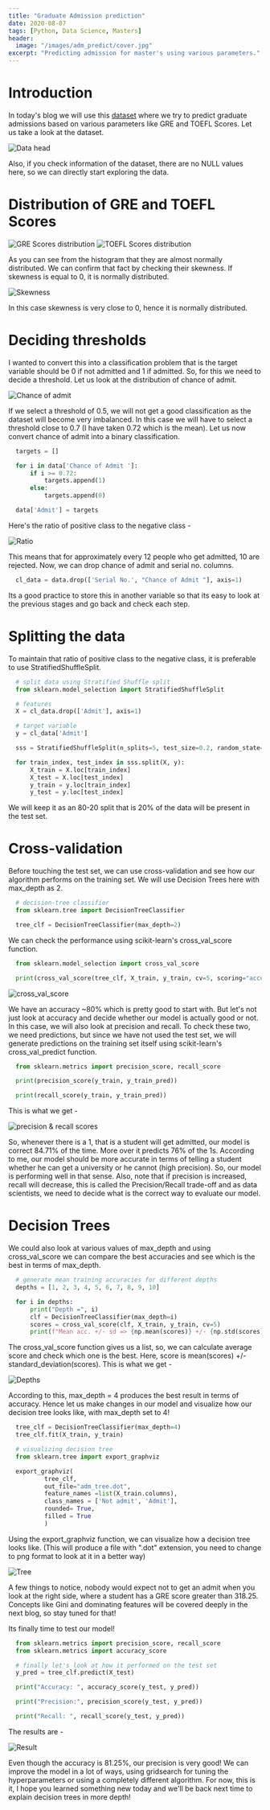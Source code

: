 ```yaml
---
title: "Graduate Admission prediction"
date: 2020-08-07
tags: [Python, Data Science, Masters]
header:
  image: "/images/adm_predict/cover.jpg"
excerpt: "Predicting admission for master's using various parameters."
---
```


# Introduction
In today's blog we will use this [dataset](https://www.kaggle.com/mohansacharya/graduate-admissions) where we try to predict graduate admissions based on various parameters like GRE and TOEFL Scores. Let us take a look at the dataset.

<img src="{{ site.url }}{{ site.baseurl }}/images/adm_predict/data_head.PNG" alt="Data head">

Also, if you check information of the dataset, there are no NULL values here, so we can directly start exploring the data.

# Distribution of GRE and TOEFL Scores
<img src="{{ site.url }}{{ site.baseurl }}/images/adm_predict/gre_dist.png" alt="GRE Scores distribution">


<img src="{{ site.url }}{{ site.baseurl }}/images/adm_predict/TOEFL_dist.png" alt="TOEFL Scores distribution">

As you can see from the histogram that they are almost normally distributed. We can confirm that fact by checking their skewness. If skewness is equal to 0, it is normally distributed.

<img src="{{ site.url }}{{ site.baseurl }}/images/adm_predict/skewness.PNG" alt="Skewness">

In this case skewness is very close to 0, hence it is normally distributed.

# Deciding thresholds

I wanted to convert this into a classification problem that is the target variable should be 0 if not admitted and 1 if admitted. So, for this we need to decide a threshold. Let us look at the distribution of chance of admit.

<img src="{{ site.url }}{{ site.baseurl }}/images/adm_predict/chance_admit.png" alt="Chance of admit">

If we select a threshold of 0.5, we will not get a good classification as the dataset will become very imbalanced. In this case we will have to select a threshold close to 0.7 (I have taken 0.72 which is the mean). Let us now convert chance of admit into a binary classification.

```python
  targets = []

  for i in data['Chance of Admit ']:
      if i >= 0.72:
          targets.append(1)
      else:
          targets.append(0)

  data['Admit'] = targets
```
Here's the ratio of positive class to the negative class -

<img src="{{ site.url }}{{ site.baseurl }}/images/adm_predict/ratio.PNG" alt="Ratio">

This means that for approximately every 12 people who get admitted, 10 are rejected. Now, we can drop chance of admit and serial no. columns.

```python
  cl_data = data.drop(['Serial No.', "Chance of Admit "], axis=1)
```
Its a good practice to store this in another variable so that its easy to look at the previous stages and go back and check each step.

# Splitting the data
To maintain that ratio of positive class to the negative class, it is preferable to use StratifiedShuffleSplit.

```python
  # split data using Stratified Shuffle split
  from sklearn.model_selection import StratifiedShuffleSplit

  # features
  X = cl_data.drop(['Admit'], axis=1)

  # target variable
  y = cl_data['Admit']

  sss = StratifiedShuffleSplit(n_splits=5, test_size=0.2, random_state=42)

  for train_index, test_index in sss.split(X, y):
      X_train = X.loc[train_index]
      X_test = X.loc[test_index]
      y_train = y.loc[train_index]
      y_test = y.loc[test_index]
  ```
We will keep it as an 80-20 split that is 20% of the data will be present in the test set.

# Cross-validation
Before touching the test set, we can use cross-validation and see how our algorithm performs on the training set. We will use Decision Trees here with max_depth as 2.

```python
  # decision-tree classifier
  from sklearn.tree import DecisionTreeClassifier

  tree_clf = DecisionTreeClassifier(max_depth=2)
```
We can check the performance using scikit-learn's cross_val_score function.

```python
  from sklearn.model_selection import cross_val_score

  print(cross_val_score(tree_clf, X_train, y_train, cv=5, scoring="accuracy"))
```
<img src="{{ site.url }}{{ site.baseurl }}/images/adm_predict/c_val_score.PNG" alt="cross_val_score">

We have an accuracy ~80% which is pretty good to start with. But let's not just look at accuracy and decide whether our model is actually good or not. In this case, we will also look at precision and recall. To check these two, we need predictions, but since we have not used the test set, we will generate predictions on the training set itself using scikit-learn's cross_val_predict function.

```python
  from sklearn.metrics import precision_score, recall_score

  print(precision_score(y_train, y_train_pred))

  print(recall_score(y_train, y_train_pred))
```
This is what we get -

<img src="{{ site.url }}{{ site.baseurl }}/images/adm_predict/prre.PNG" alt="precision & recall scores">

So, whenever there is a 1, that is a student will get admitted, our model is correct 84.71% of the time. More over it predicts 76% of the 1s. According to me, our model should be more accurate in terms of telling a student whether he can get a university or he cannot (high precision). So, our model is performing well in that sense. Also, note that if precision is increased, recall will decrease, this is called the Precision/Recall trade-off and as data scientists, we need to decide what is the correct way to evaluate our model.

# Decision Trees
We could also look at various values of max_depth and using cross_val_score we can compare the best accuracies and see which is the best in terms of max_depth.

```python
  # generate mean training accuracies for different depths
  depths = [1, 2, 3, 4, 5, 6, 7, 8, 9, 10]

  for i in depths:
      print("Depth =", i)
      clf = DecisionTreeClassifier(max_depth=i)
      scores = cross_val_score(clf, X_train, y_train, cv=5)
      print(f"Mean acc. +/- sd => {np.mean(scores)} +/- {np.std(scores)}")
```
The cross_val_score function gives us a list, so, we can calculate average score and check which one is the best. Here, score is mean(scores) +/- standard_deviation(scores). This is what we get -

<img src="{{ site.url }}{{ site.baseurl }}/images/adm_predict/depths.PNG" alt="Depths">

According to this, max_depth = 4 produces the best result in terms of accuracy. Hence let us make changes in our model and visualize how our decision tree looks like, with max_depth set to 4!

```python
  tree_clf = DecisionTreeClassifier(max_depth=4)
  tree_clf.fit(X_train, y_train)

  # visualizing decision tree
  from sklearn.tree import export_graphviz

  export_graphviz(
          tree_clf,
          out_file="adm_tree.dot",
          feature_names =list(X_train.columns),
          class_names = ['Not admit', 'Admit'],
          rounded= True,
          filled = True
          )
```

Using the export_graphviz function, we can visualize how a decision tree looks like. (This will produce a file with ".dot" extension, you need to change to png format to look at it in a better way)

<img src="{{ site.url }}{{ site.baseurl }}/images/adm_predict/adm_tree.png" alt="Tree">

A few things to notice, nobody would expect not to get an admit when you look at the right side, where a student has a GRE score greater than 318.25. Concepts like Gini and dominating features will be covered deeply in the next blog, so stay tuned for that!

Its finally time to test our model!

```python
  from sklearn.metrics import precision_score, recall_score
  from sklearn.metrics import accuracy_score

  # finally let's look at how it performed on the test set
  y_pred = tree_clf.predict(X_test)

  print("Accuracy: ", accuracy_score(y_test, y_pred))

  print("Precision:", precision_score(y_test, y_pred))

  print("Recall: ", recall_score(y_test, y_pred))
```

The results are -

<img src="{{ site.url }}{{ site.baseurl }}/images/adm_predict/result.PNG" alt="Result">

Even though the accuracy is 81.25%, our precision is very good! We can improve the model in a lot of ways, using gridsearch for tuning the hyperparameters or using a completely different algorithm. For now, this is it, I hope you learned something new today and we'll be back next time to explain decision trees in more depth!
